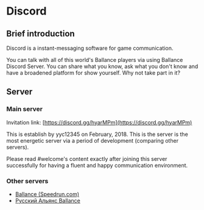 # Discord

## Brief introduction

Discord is a instant-messaging software for game communication.

You can talk with all of this world's Ballance players via using Ballance Discord Server. You can share what you know, ask what you don't know and have a broadened platform for show yourself. Why not take part in it?

## Server

### Main server

Invitation link: [https://discord.gg/hyarMPm](https://discord.gg/hyarMPm)

This is establish by yyc12345 on February, 2018. This is the server is the most energetic server via a period of development (comparing other servers).

Please read #welcome's content exactly after joining this server successfully for having a fluent and happy communication environment.

### Other servers

* [Ballance (Speedrun.com)](https://discord.gg/EvyZ3Nc)
* [Русский Альянс Ballance](https://discord.gg/r8axgNz)
